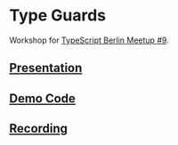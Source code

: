 # Type Guards

Workshop for [TypeScript Berlin Meetup #9](https://www.meetup.com/typescript-berlin/events/287592005/).

## [Presentation](./Type%20Guards.pdf)

## [Demo Code](./src)

## [Recording](https://www.youtube.com/watch?v=JtIpoVTjUuI)
